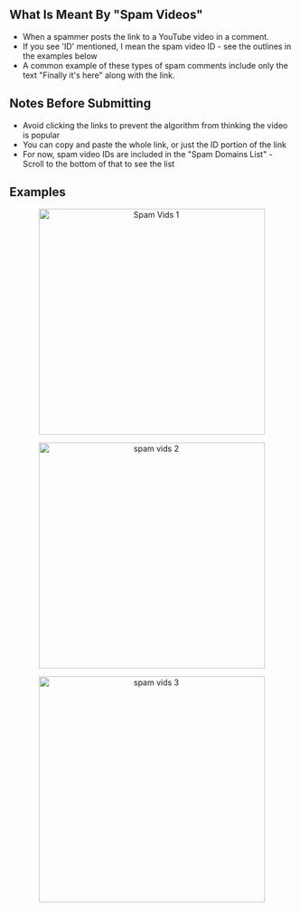 ## What Is Meant By "Spam Videos"
* When a spammer posts the link to a YouTube video in a comment.
* If you see 'ID' mentioned, I mean the spam video ID - see the outlines in the examples below
* A common example of these types of spam comments include only the text "Finally it's here" along with the link.

## Notes Before Submitting
* Avoid clicking the links to prevent the algorithm from thinking the video is popular
* You can copy and paste the whole link, or just the ID portion of the link
* For now, spam video IDs are included in the "Spam Domains List" - Scroll to the bottom of that to see the list

## Examples
<p align="center"><img width="400" alt="Spam Vids 1" src="https://user-images.githubusercontent.com/12518330/179284470-33f2cda6-2fac-4d20-b8d0-6b0484f05dd4.png"></p>
<p align="center"><img width="400" alt="spam vids 2" src="https://user-images.githubusercontent.com/12518330/179284474-3a97d11c-eece-4816-8df7-e869abb472d5.png"></p>
<p align="center"><img width="400" alt="spam vids 3" src="https://user-images.githubusercontent.com/12518330/179284481-204ddcef-28ba-4773-b2b0-0012006a6ee1.png"></p>